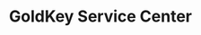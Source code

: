 ---
title: "GoldKey Service Center"
url: /oklahoma-city/goldkey-service-center/
shop: Autowerkstatt
---